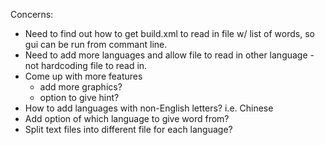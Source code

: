 Concerns:
- Need to find out how to get build.xml to read in file w/ list of words, so gui can be run from commant line.
- Need to add more languages and allow file to read in other language - not hardcoding file to read in.
- Come up with more features
   - add more graphics?
   - option to give hint?
- How to add languages with non-English letters? i.e. Chinese
- Add option of which language to give word from?
- Split text files into different file for each language?
